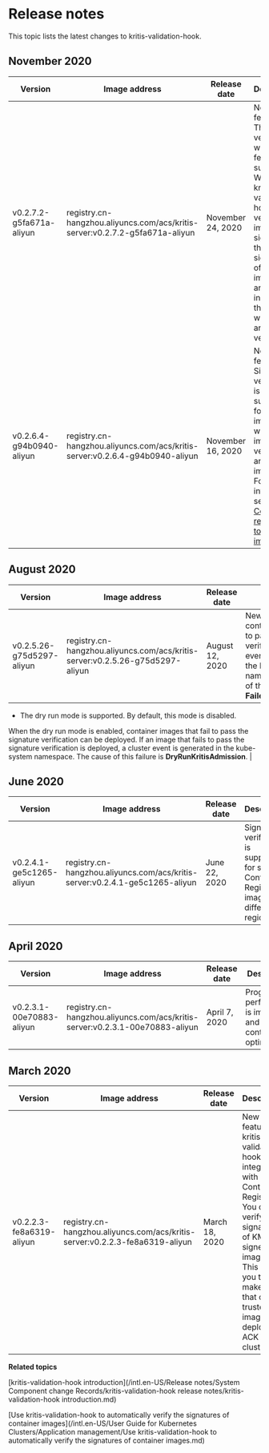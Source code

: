 # Release notes

This topic lists the latest changes to kritis-validation-hook.

## November 2020

|Version|Image address|Release date|Description|
|-------|-------------|------------|-----------|
|v0.2.7.2-g5fa671a-aliyun|registry.cn-hangzhou.aliyuncs.com/acs/kritis-server:v0.2.7.2-g5fa671a-aliyun|November 24, 2020|New features: The image verification whitelist feature is supported. When kritis-validation-hook verifies image signatures, the signatures of the images that are included in the whitelist are not verified.|
|v0.2.6.4-g94b0940-aliyun|registry.cn-hangzhou.aliyuncs.com/acs/kritis-server:v0.2.6.4-g94b0940-aliyun|November 16, 2020|New features: Signature verification is supported for ACK images whose image versions are immutable. For more information, see [Configure a repository to be immutable]().|

## August 2020

|Version|Image address|Release date|Description|
|-------|-------------|------------|-----------|
|v0.2.5.26-g75d5297-aliyun|registry.cn-hangzhou.aliyuncs.com/acs/kritis-server:v0.2.5.26-g75d5297-aliyun|August 12, 2020|New features:-   If a container image fails to pass the signature verification, a cluster event is generated in the kube-system namespace. The cause of this failure is **FailedKritisAdmission**.
-   The dry run mode is supported. By default, this mode is disabled.

When the dry run mode is enabled, container images that fail to pass the signature verification can be deployed. If an image that fails to pass the signature verification is deployed, a cluster event is generated in the kube-system namespace. The cause of this failure is **DryRunKritisAdmission**. |

## June 2020

|Version|Image address|Release date|Description|
|-------|-------------|------------|-----------|
|v0.2.4.1-ge5c1265-aliyun|registry.cn-hangzhou.aliyuncs.com/acs/kritis-server:v0.2.4.1-ge5c1265-aliyun|June 22, 2020|Signature verification is supported for signed Container Registry images in different regions.|

## April 2020

|Version|Image address|Release date|Description|
|-------|-------------|------------|-----------|
|v0.2.3.1-00e70883-aliyun|registry.cn-hangzhou.aliyuncs.com/acs/kritis-server:v0.2.3.1-00e70883-aliyun|April 7, 2020|Program performance is improved and log content is optimized.|

## March 2020

|Version|Image address|Release date|Description|
|-------|-------------|------------|-----------|
|v0.2.2.3-fe8a6319-aliyun|registry.cn-hangzhou.aliyuncs.com/acs/kritis-server:v0.2.2.3-fe8a6319-aliyun|March 18, 2020|New features: kritis-validation-hook is integrated with Container Registry. You can verify the signatures of KMS-signed images. This allows you to make sure that only trusted images are deployed in ACK clusters.|

**Related topics**  


[kritis-validation-hook introduction](/intl.en-US/Release notes/System Component change Records/kritis-validation-hook release notes/kritis-validation-hook introduction.md)

[Use kritis-validation-hook to automatically verify the signatures of container images](/intl.en-US/User Guide for Kubernetes Clusters/Application management/Use kritis-validation-hook to automatically verify the signatures of container images.md)


